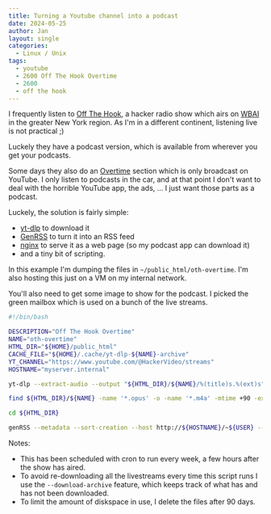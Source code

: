 ```yaml
---
title: Turning a Youtube channel into a podcast
date: 2024-05-25
author: Jan
layout: single
categories:
  - Linux / Unix
tags:
  - youtube
  - 2600 Off The Hook Overtime
  - 2600
  - off the hook
---
```


I frequently listen to [Off The Hook](https://2600.com/offthehook/), a hacker radio show which airs on [WBAI](https://wbai.org) in the greater New York region. As I'm in a different continent, listening live is not practical ;)

Luckely they have a podcast version, which is available from wherever you get your podcasts.

Some days they also do an [Overtime](https://www.youtube.com/@HackerVideo/streams) section which is only broadcast on YouTube. I only listen to podcasts in the car, and at that point I don't want to deal with the horrible YouTube app, the ads, ... I just want those parts as a podcast.

Luckely, the solution is fairly simple:
* [yt-dlp](https://github.com/yt-dlp/yt-dlp) to download it
* [GenRSS](https://github.com/amsehili/genRSS) to turn it into an RSS feed 
* [nginx](https://nginx.org) to serve it as a web page (so my podcast app can download it)
* and a tiny bit of scripting.

In this example I'm dumping the files in `~/public_html/oth-overtime`. I'm also hosting this just on a VM on my internal network.

You'll also need to get some image to show for the podcast. I picked the green mailbox which is used on a bunch of the live streams.

```bash
#!/bin/bash

DESCRIPTION="Off The Hook Overtime"
NAME="oth-overtime"
HTML_DIR="${HOME}/public_html"
CACHE_FILE="${HOME}/.cache/yt-dlp-${NAME}-archive"
YT_CHANNEL="https://www.youtube.com/@HackerVideo/streams"
HOSTNAME="myserver.internal"

yt-dlp --extract-audio --output "${HTML_DIR}/${NAME}/%(title)s.%(ext)s"  ${YT_CHANNEL} --yes-playlist --download-archive ${CACHE_FILE}

find ${HTML_DIR}/${NAME} -name '*.opus' -o -name '*.m4a' -mtime +90 -exec rm {} \;

cd ${HTML_DIR}

genRSS --metadata --sort-creation --host http://${HOSTNAME}/~${USER} --dirname ${NAME} --out ${NAME}/index.html --image http://${HOSTNAME}/~${USER}/${NAME}/${NAME}.png --title "${DESCRIPTION}" --extensions opus,m4a


```

Notes:
* This has been scheduled with cron to run every week, a few hours after the show has aired.
* To avoid re-downloading all the livestreams every time this script runs I use the `--download-archive` feature, which keeps track of what has and has not been downloaded.
* To limit the amount of diskspace in use, I delete the files after 90 days.